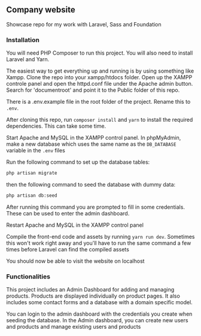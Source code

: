 ## Company website

Showcase repo for my work with Laravel, Sass and Foundation

### Installation
You will need PHP Composer to run this project. You will also need to install Laravel and Yarn.

The easiest way to get everything up and running is by using something like Xampp. Clone the repo into your xampp/htdocs folder. Open up the XAMPP controle panel and open the httpd.conf file under the Apache admin button. Search for 'documentroot' and point it to the Public folder of this repo.

There is a .env.example file in the root folder of the project. Rename this to `.env`.

After cloning this repo, run `composer install` and `yarn` to install the required dependencies. This can take some time.

Start Apache and MySQL in the XAMPP control panel. In phpMyAdmin, make a new database which uses the same name as the `DB_DATABASE` variable in the `.env` files 

Run the following command to set up the database tables:
```bash
php artisan migrate
```

then the following command to seed the database with dummy data:
```bash
php artisan db:seed
```
After running this command you are prompted to fill in some credentials. These can be used to enter the admin dashboard.

Restart Apache and MySQL in the XAMPP control panel

Compile the front-end code and assets by running `yarn run dev`. Sometimes this won't work right away and you'll have to run the same command a few times before Laravel can find the compiled assets

You should now be able to visit the website on localhost

### Functionalities
This project includes an Admin Dashboard for adding and managing products. Products are displayed individually on product pages. It also includes some contact forms and a database with a domain specific model. 

You can login to the admin dashboard with the credentials you create when seeding the database. In the Admin dashboard, you can create new users and products and manage existing users and products
